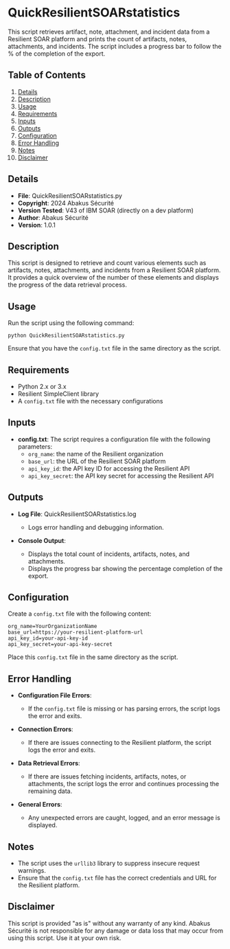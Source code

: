 # QuickResilientSOARstatistics

This script retrieves artifact, note, attachment, and incident data from a Resilient SOAR platform and prints the count of artifacts, notes, attachments, and incidents. The script includes a progress bar to follow the % of the completion of the export.

## Table of Contents

1. [Details](#details)
2. [Description](#description)
3. [Usage](#usage)
4. [Requirements](#requirements)
5. [Inputs](#inputs)
6. [Outputs](#outputs)
7. [Configuration](#configuration)
8. [Error Handling](#error-handling)
9. [Notes](#notes)
10. [Disclaimer](#disclaimer)

## Details

- **File**: QuickResilientSOARstatistics.py
- **Copyright**: 2024 Abakus Sécurité
- **Version Tested**: V43 of IBM SOAR (directly on a dev platform)
- **Author**: Abakus Sécurité
- **Version**: 1.0.1

## Description

This script is designed to retrieve and count various elements such as artifacts, notes, attachments, and incidents from a Resilient SOAR platform. It provides a quick overview of the number of these elements and displays the progress of the data retrieval process.

## Usage

Run the script using the following command:

    python QuickResilientSOARstatistics.py

Ensure that you have the `config.txt` file in the same directory as the script.

## Requirements

- Python 2.x or 3.x
- Resilient SimpleClient library
- A `config.txt` file with the necessary configurations

## Inputs

- **config.txt**: The script requires a configuration file with the following parameters:
  - `org_name`: the name of the Resilient organization
  - `base_url`: the URL of the Resilient SOAR platform
  - `api_key_id`: the API key ID for accessing the Resilient API
  - `api_key_secret`: the API key secret for accessing the Resilient API

## Outputs

- **Log File**: QuickResilientSOARstatistics.log
  - Logs error handling and debugging information.

- **Console Output**: 
  - Displays the total count of incidents, artifacts, notes, and attachments.
  - Displays the progress bar showing the percentage completion of the export.

## Configuration

Create a `config.txt` file with the following content:

    org_name=YourOrganizationName
    base_url=https://your-resilient-platform-url
    api_key_id=your-api-key-id
    api_key_secret=your-api-key-secret

Place this `config.txt` file in the same directory as the script.

## Error Handling

- **Configuration File Errors**:
  - If the `config.txt` file is missing or has parsing errors, the script logs the error and exits.

- **Connection Errors**:
  - If there are issues connecting to the Resilient platform, the script logs the error and exits.

- **Data Retrieval Errors**:
  - If there are issues fetching incidents, artifacts, notes, or attachments, the script logs the error and continues processing the remaining data.

- **General Errors**:
  - Any unexpected errors are caught, logged, and an error message is displayed.

## Notes

- The script uses the `urllib3` library to suppress insecure request warnings.
- Ensure that the `config.txt` file has the correct credentials and URL for the Resilient platform.

## Disclaimer

This script is provided "as is" without any warranty of any kind. Abakus Sécurité is not responsible for any damage or data loss that may occur from using this script. Use it at your own risk.

